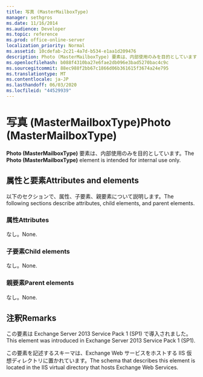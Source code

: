 ```yaml
---
title: 写真 (MasterMailboxType)
manager: sethgros
ms.date: 11/16/2014
ms.audience: Developer
ms.topic: reference
ms.prod: office-online-server
localization_priority: Normal
ms.assetid: 10cdefab-2c21-4a7d-b534-e1aa1d209476
description: Photo (MasterMailboxType) 要素は、内部使用のみを目的としています。
ms.openlocfilehash: b088f4310ba27e6fae2db096e3bad5270bac4c9c
ms.sourcegitcommit: 88ec988f2bb67c1866d06b361615f3674a24e795
ms.translationtype: MT
ms.contentlocale: ja-JP
ms.lasthandoff: 06/03/2020
ms.locfileid: "44529939"
---
```

# <a name="photo-mastermailboxtype"></a><span data-ttu-id="28076-103">写真 (MasterMailboxType)</span><span class="sxs-lookup"><span data-stu-id="28076-103">Photo (MasterMailboxType)</span></span>

<span data-ttu-id="28076-104">**Photo (MasterMailboxType)** 要素は、内部使用のみを目的としています。</span><span class="sxs-lookup"><span data-stu-id="28076-104">The **Photo (MasterMailboxType)** element is intended for internal use only.</span></span> 

## <a name="attributes-and-elements"></a><span data-ttu-id="28076-105">属性と要素</span><span class="sxs-lookup"><span data-stu-id="28076-105">Attributes and elements</span></span>

<span data-ttu-id="28076-106">以下のセクションで、属性、子要素、親要素について説明します。</span><span class="sxs-lookup"><span data-stu-id="28076-106">The following sections describe attributes, child elements, and parent elements.</span></span>
  
### <a name="attributes"></a><span data-ttu-id="28076-107">属性</span><span class="sxs-lookup"><span data-stu-id="28076-107">Attributes</span></span>

<span data-ttu-id="28076-108">なし。</span><span class="sxs-lookup"><span data-stu-id="28076-108">None.</span></span>
  
### <a name="child-elements"></a><span data-ttu-id="28076-109">子要素</span><span class="sxs-lookup"><span data-stu-id="28076-109">Child elements</span></span>

<span data-ttu-id="28076-110">なし。</span><span class="sxs-lookup"><span data-stu-id="28076-110">None.</span></span>
  
### <a name="parent-elements"></a><span data-ttu-id="28076-111">親要素</span><span class="sxs-lookup"><span data-stu-id="28076-111">Parent elements</span></span>

<span data-ttu-id="28076-112">なし。</span><span class="sxs-lookup"><span data-stu-id="28076-112">None.</span></span>
  
## <a name="remarks"></a><span data-ttu-id="28076-113">注釈</span><span class="sxs-lookup"><span data-stu-id="28076-113">Remarks</span></span>

<span data-ttu-id="28076-114">この要素は Exchange Server 2013 Service Pack 1 (SP1) で導入されました。</span><span class="sxs-lookup"><span data-stu-id="28076-114">This element was introduced in Exchange Server 2013 Service Pack 1 (SP1).</span></span>
  
<span data-ttu-id="28076-115">この要素を記述するスキーマは、Exchange Web サービスをホストする IIS 仮想ディレクトリに置かれています。</span><span class="sxs-lookup"><span data-stu-id="28076-115">The schema that describes this element is located in the IIS virtual directory that hosts Exchange Web Services.</span></span>
  

